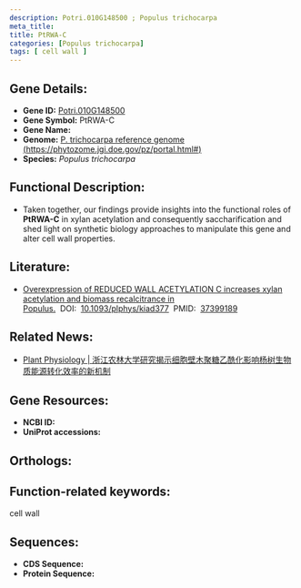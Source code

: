 ```yaml
---
description: Potri.010G148500 ; Populus trichocarpa
meta_title:
title: PtRWA-C
categories: [Populus trichocarpa]
tags: [ cell wall ]
---
```


## Gene Details:
- **Gene ID:**	[Potri.010G148500]()
- **Gene Symbol:** PtRWA-C
- **Gene Name:** 
- **Genome:** [P. trichocarpa reference genome (https://phytozome.jgi.doe.gov/pz/portal.html#)]()
- **Species:** *Populus trichocarpa*

## Functional Description:
   - Taken together, our findings provide insights into the functional roles of **PtRWA-C** in xylan acetylation and consequently saccharification and shed light on synthetic biology approaches to manipulate this gene and alter cell wall properties.

## Literature:
   - [Overexpression of REDUCED WALL ACETYLATION C increases xylan acetylation and biomass recalcitrance in Populus.]( https://academic.oup.com/plphys/advance-article/doi/10.1093/plphys/kiad377/7218395?login=true#410858058)&nbsp;&nbsp;DOI:&nbsp;&nbsp;[10.1093/plphys/kiad377](https://academic.oup.com/plphys/advance-article/doi/10.1093/plphys/kiad377/7218395?login=true#410858058)&nbsp;&nbsp;PMID:&nbsp;&nbsp;[37399189](https://pubmed.ncbi.nlm.nih.gov/37399189/)

## Related News:
   - [Plant Physiology | 浙江农林大学研究揭示细胞壁木聚糖乙酰化影响杨树生物质能源转化效率的新机制](https://mp.weixin.qq.com/s/VQCb-evhg-x3lNn9ywRDeA)

## Gene Resources:
- **NCBI ID:** [](https://www.ncbi.nlm.nih.gov/gene/?term=)
- **UniProt accessions:** [](https://www.uniprot.org/uniprotkb//entry)

## Orthologs:


## Function-related keywords:
cell wall

## Sequences:
- **CDS Sequence:**
- **Protein Sequence:**
